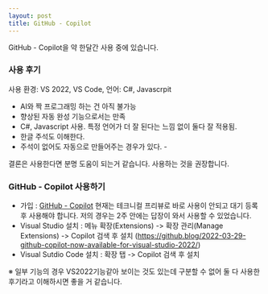 ```yaml
---
layout: post
title: GitHub - Copilot
---
```


GitHub - Copilot을 약 한달간 사용 중에 있습니다. 

### 사용 후기
사용 환경: VS 2022, VS Code, 언어: C#, Javascrpit

- AI와 짝 프로그래밍 하는 건 아직 불가능
- 향상된 자동 완성 기능으로서는 만족
- C#, Javascript 사용. 특정 언어가 더 잘 된다는 느낌 없이 둘다 잘 적용됨.
- 한글 주석도 이해한다.
- 주석이 없어도 자동으로 만들어주는 경우가 있다. - 

결론은 사용한다면 분명 도움이 되는거 같습니다. 사용하는 것을 권장합니다.

### GitHub - Copilot 사용하기
- 가입 : [GitHub - Copilot](https://copilot.github.com/) 현재는 테크니컬 프리뷰로 바로 사용이 안되고 대기 등록 후 사용해야 합니다. 저의 경우는 2주 안에는 답장이 와서 사용할 수 있었습니다.
- Visual Studio 설치 : 메뉴 확장(Extensions) -> 확장 관리(Manage Extensions) -> Copilot 검색 후 설치 (https://github.blog/2022-03-29-github-copilot-now-available-for-visual-studio-2022/)
- Visual Sutdio Code 설치 : 확장 탭 -> Copilot 검색 후 설치

※ 일부 기능의 경우 VS2022기능같아 보이는 것도 있는데 구분할 수 없어 둘 다 사용한 후기라고 이해하시면 좋을 거 같습니다.
